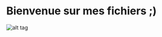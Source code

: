 #               Bienvenue sur mes fichiers ;)



![alt tag](http://www.ichanical.com/wp-content/uploads/2015/04/html-programming.jpg)

